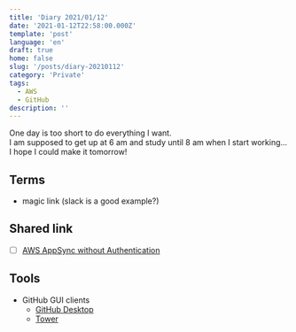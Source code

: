 ```yaml
---
title: 'Diary 2021/01/12'
date: '2021-01-12T22:58:00.000Z'
template: 'post'
language: 'en'
draft: true
home: false
slug: '/posts/diary-20210112'
category: 'Private'
tags:
  - AWS
  - GitHub
description: ''
---
```


One day is too short to do everything I want.<br />
I am supposed to get up at 6 am and study until 8 am when I start working... I hope I could make it tomorrow!

## Terms

- magic link (slack is a good example?)

## Shared link

- [ ] [AWS AppSync without Authentication](https://dev.to/danielbayerlein/aws-appsync-without-authentication-3fnm)<br/>

## Tools

- GitHub GUI clients
  - [GitHub Desktop](https://desktop.github.com/)
  - [Tower](https://www.git-tower.com/mac)
